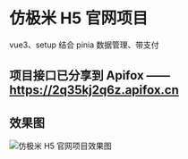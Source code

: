 # 仿极米 H5 官网项目

vue3、setup 结合 pinia 数据管理、带支付

## 项目接口已分享到 Apifox —— https://2q35kj2q6z.apifox.cn

## 效果图

![仿极米 H5 官网项目效果图](https://i.postimg.cc/13HrG7pY/gimi-h5.png)
